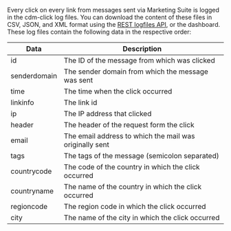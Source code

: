Every click on every link from messages sent via Marketing Suite is
logged in the cdm-click log files. You can download the content of these
files in CSV, JSON, and XML format using the [REST logfiles API](./logfiles-content),
or the dashboard. These log files contain the following data in the
respective order:

| Data | Description |
| ---- | ----------- |
| id | The ID of the message from which was clicked |
| senderdomain | The sender domain from which the message was sent |
| time | The time when the click occurred |
| linkinfo | The link id |
| ip | The IP address that clicked |
| header | The header of the request form the click |
| email | The email address to which the mail was originally sent |
| tags | The tags of the message (semicolon separated) |
| countrycode | The code of the country in which the click occurred |
| countryname | The name of the country in which the click occurred |
| regioncode | The region code in which the click occurred |
| city | The name of the city in which the click occurred |
